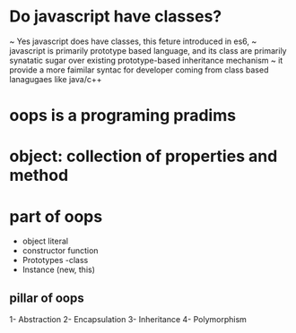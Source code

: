 # Do javascript have classes?
~ Yes javascript does have classes, this feture introduced in es6,
~ javascript is primarily prototype based language, and its class are primarily synatatic sugar over existing prototype-based inheritance mechanism 
~ it provide a more faimilar syntac for developer coming from class based lanagugaes like java/c++


# oops is a programing pradims 
# object:  collection of properties and method 

# part of oops
- object literal
- constructor function
- Prototypes
-class
- Instance (new, this)

## pillar of oops 
1- Abstraction
2- Encapsulation
3- Inheritance
4- Polymorphism


